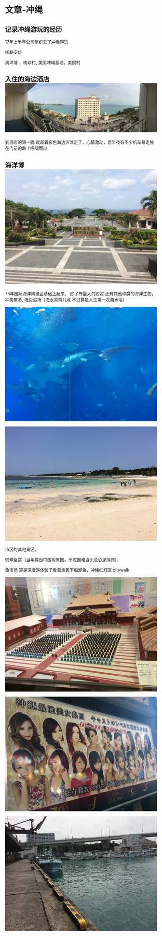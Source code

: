 # 文章-冲绳

## 记录冲绳游玩的经历

17年上半年公司组织去了冲绳游玩

线路安排

海洋博 ，琉球村, 美国冲绳基地，美国村

## 入住的海边酒店![](assets/img_2826-min.jpg)

到酒店的第一晚 就趁着夜色海边沙滩走了，心情激动，后半夜有不少机车暴走族在门前的路上呼啸而过

## 海洋博![](assets/img_2839-min.jpeg)

75年国际海洋博览会基础上起来， 除了有最大的鲸鲨 还有其他种类的海洋生物，种类繁多, 海边浴场（海水真鸡儿咸 不过算是人生第一次海水浴）

![](assets/img_2897.jpg)

![](assets/img_2929.jpg)

市区的其他景区，

琉球皇宫（当年算是中国附属国，不过国难当头没心思照顾），

鱼市场 算是深度游体验了看着渔民下船卸鱼，冲绳红灯区 citywalk

![](assets/img_3063%20%281%29.jpg)

![](assets/img_3040.jpeg)

![](assets/img_3120.jpg)

